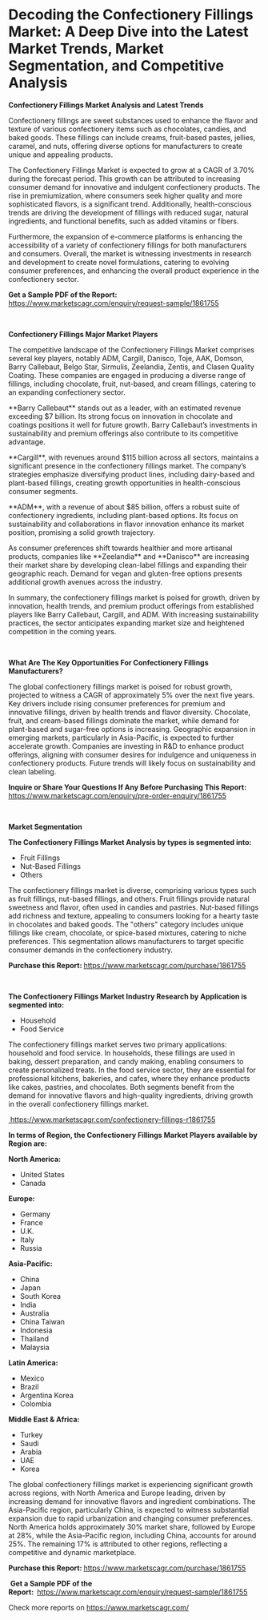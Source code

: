 <p><h1>Decoding the Confectionery Fillings Market: A Deep Dive into the Latest Market Trends, Market Segmentation, and Competitive Analysis</h1></p><p><strong>Confectionery Fillings Market Analysis and Latest Trends</strong></p>
<p><p>Confectionery fillings are sweet substances used to enhance the flavor and texture of various confectionery items such as chocolates, candies, and baked goods. These fillings can include creams, fruit-based pastes, jellies, caramel, and nuts, offering diverse options for manufacturers to create unique and appealing products.</p><p>The Confectionery Fillings Market is expected to grow at a CAGR of 3.70% during the forecast period. This growth can be attributed to increasing consumer demand for innovative and indulgent confectionery products. The rise in premiumization, where consumers seek higher quality and more sophisticated flavors, is a significant trend. Additionally, health-conscious trends are driving the development of fillings with reduced sugar, natural ingredients, and functional benefits, such as added vitamins or fibers.</p><p>Furthermore, the expansion of e-commerce platforms is enhancing the accessibility of a variety of confectionery fillings for both manufacturers and consumers. Overall, the market is witnessing investments in research and development to create novel formulations, catering to evolving consumer preferences, and enhancing the overall product experience in the confectionery sector.</p></p>
<p><strong>Get a Sample PDF of the Report:&nbsp;</strong> <a href="https://www.marketscagr.com/enquiry/request-sample/1861755?utm_campaign=2660&utm_medium=2&utm_source=Github&utm_content=ia&utm_term=07042025&utm_id=confectionery-fillings">https://www.marketscagr.com/enquiry/request-sample/1861755</a></p>
<p>&nbsp;</p>
<p><strong>Confectionery Fillings Major Market Players</strong></p>
<p><p>The competitive landscape of the Confectionery Fillings Market comprises several key players, notably ADM, Cargill, Danisco, Toje, AAK, Domson, Barry Callebaut, Belgo Star, Sirmulis, Zeelandia, Zentis, and Clasen Quality Coating. These companies are engaged in producing a diverse range of fillings, including chocolate, fruit, nut-based, and cream fillings, catering to an expanding confectionery sector.</p><p>**Barry Callebaut** stands out as a leader, with an estimated revenue exceeding $7 billion. Its strong focus on innovation in chocolate and coatings positions it well for future growth. Barry Callebaut’s investments in sustainability and premium offerings also contribute to its competitive advantage.</p><p>**Cargill**, with revenues around $115 billion across all sectors, maintains a significant presence in the confectionery fillings market. The company’s strategies emphasize diversifying product lines, including dairy-based and plant-based fillings, creating growth opportunities in health-conscious consumer segments.</p><p>**ADM**, with a revenue of about $85 billion, offers a robust suite of confectionery ingredients, including plant-based options. Its focus on sustainability and collaborations in flavor innovation enhance its market position, promising a solid growth trajectory.</p><p>As consumer preferences shift towards healthier and more artisanal products, companies like **Zeelandia** and **Danisco** are increasing their market share by developing clean-label fillings and expanding their geographic reach. Demand for vegan and gluten-free options presents additional growth avenues across the industry.</p><p>In summary, the confectionery fillings market is poised for growth, driven by innovation, health trends, and premium product offerings from established players like Barry Callebaut, Cargill, and ADM. With increasing sustainability practices, the sector anticipates expanding market size and heightened competition in the coming years.</p></p>
<p>&nbsp;</p>
<p><strong>What Are The Key Opportunities For Confectionery Fillings Manufacturers?</strong></p>
<p><p>The global confectionery fillings market is poised for robust growth, projected to witness a CAGR of approximately 5% over the next five years. Key drivers include rising consumer preferences for premium and innovative fillings, driven by health trends and flavor diversity. Chocolate, fruit, and cream-based fillings dominate the market, while demand for plant-based and sugar-free options is increasing. Geographic expansion in emerging markets, particularly in Asia-Pacific, is expected to further accelerate growth. Companies are investing in R&D to enhance product offerings, aligning with consumer desires for indulgence and uniqueness in confectionery products. Future trends will likely focus on sustainability and clean labeling.</p></p>
<p><strong>Inquire or Share Your Questions If Any Before Purchasing This Report:</strong> <a href="https://www.marketscagr.com/enquiry/pre-order-enquiry/1861755?utm_campaign=2660&utm_medium=2&utm_source=Github&utm_content=ia&utm_term=07042025&utm_id=confectionery-fillings">https://www.marketscagr.com/enquiry/pre-order-enquiry/1861755</a></p>
<p>&nbsp;</p>
<p><strong>Market Segmentation</strong></p>
<p><strong>The Confectionery Fillings Market Analysis by types is segmented into:</strong></p>
<p><ul><li>Fruit Fillings</li><li>Nut-Based Fillings</li><li>Others</li></ul></p>
<p><p>The confectionery fillings market is diverse, comprising various types such as fruit fillings, nut-based fillings, and others. Fruit fillings provide natural sweetness and flavor, often used in candies and pastries. Nut-based fillings add richness and texture, appealing to consumers looking for a hearty taste in chocolates and baked goods. The "others" category includes unique fillings like cream, chocolate, or spice-based mixtures, catering to niche preferences. This segmentation allows manufacturers to target specific consumer demands in the confectionery industry.</p></p>
<p><strong>Purchase this Report:&nbsp;</strong><a href="https://www.marketscagr.com/purchase/1861755?utm_campaign=2660&utm_medium=2&utm_source=Github&utm_content=ia&utm_term=07042025&utm_id=confectionery-fillings">https://www.marketscagr.com/purchase/1861755</a></p>
<p>&nbsp;</p>
<p><strong>The Confectionery Fillings Market Industry Research by Application is segmented into:</strong></p>
<p><ul><li>Household</li><li>Food Service</li></ul></p>
<p><p>The confectionery fillings market serves two primary applications: household and food service. In households, these fillings are used in baking, dessert preparation, and candy making, enabling consumers to create personalized treats. In the food service sector, they are essential for professional kitchens, bakeries, and cafes, where they enhance products like cakes, pastries, and chocolates. Both segments benefit from the demand for innovative flavors and high-quality ingredients, driving growth in the overall confectionery fillings market.</p></p>
<p><a href="https://www.marketscagr.com/confectionery-fillings-r1861755?utm_campaign=2660&utm_medium=2&utm_source=Github&utm_content=ia&utm_term=07042025&utm_id=confectionery-fillings">&nbsp;https://www.marketscagr.com/confectionery-fillings-r1861755</a></p>
<p><strong>In terms of Region, the Confectionery Fillings Market Players available by Region are:</strong></p>
<p>
    <p> <strong> North America: </strong>
        <ul>
            <li>United States</li>
            <li>Canada</li>
        </ul>
        </p> 
    <p> <strong> Europe: </strong>
        <ul>
            <li>Germany</li>
            <li>France</li>
            <li>U.K.</li>
            <li>Italy</li>
            <li>Russia</li>
        </ul>
        </p> 
    <p> <strong> Asia-Pacific: </strong>
        <ul>
            <li>China</li>
            <li>Japan</li>
            <li>South Korea</li>
            <li>India</li>
            <li>Australia</li>
            <li>China Taiwan</li>
            <li>Indonesia</li>
            <li>Thailand</li>
            <li>Malaysia</li>
        </ul>
        </p> 
    <p> <strong> Latin America: </strong>
        <ul>
            <li>Mexico</li>
            <li>Brazil</li>
            <li>Argentina Korea</li>
            <li>Colombia</li>
        </ul>
        </p> 
    <p> <strong> Middle East & Africa: </strong>
        <ul>
            <li>Turkey</li>
            <li>Saudi</li>
            <li>Arabia</li>
            <li>UAE</li>
            <li>Korea</li>
        </ul>
    </p>
    </p>
<p><p>The global confectionery fillings market is experiencing significant growth across regions, with North America and Europe leading, driven by increasing demand for innovative flavors and ingredient combinations. The Asia-Pacific region, particularly China, is expected to witness substantial expansion due to rapid urbanization and changing consumer preferences. North America holds approximately 30% market share, followed by Europe at 28%, while the Asia-Pacific region, including China, accounts for around 25%. The remaining 17% is attributed to other regions, reflecting a competitive and dynamic marketplace.</p></p>
<p><strong>Purchase this Report: </strong><a href="https://www.marketscagr.com/purchase/1861755?utm_campaign=2660&utm_medium=2&utm_source=Github&utm_content=ia&utm_term=07042025&utm_id=confectionery-fillings">https://www.marketscagr.com/purchase/1861755</a></p>
<p>&nbsp;<strong>Get a Sample PDF of the Report:&nbsp;&nbsp;</strong><a href="https://www.marketscagr.com/enquiry/request-sample/1861755?utm_campaign=2660&utm_medium=2&utm_source=Github&utm_content=ia&utm_term=07042025&utm_id=confectionery-fillings">https://www.marketscagr.com/enquiry/request-sample/1861755</a></p>
<p><strong></strong></p>
<p>Check more reports on <a href="https://www.marketscagr.com/?utm_campaign=2660&utm_medium=2&utm_source=Github&utm_content=ia&utm_term=07042025&utm_id=confectionery-fillings">https://www.marketscagr.com/</a></p>